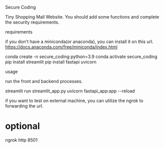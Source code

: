 Secure Coding

Tiny Shopping Mall Website.
You should add some functions and complete the security requirements.

requirements

if you don't have a miniconda(or anaconda), you can install it on this url. https://docs.anaconda.com/free/miniconda/index.html

conda create -n secure_coding python=3.9
conda activate secure_coding
pip install streamlit
pip install fastapi uvicorn

usage

run the front and backend processes.

streamlit run streamlit_app.py
uvicorn fastapi_app:app --reload

if you want to test on external machine, you can utilize the ngrok to forwarding the url.

# optional

ngrok http 8501
